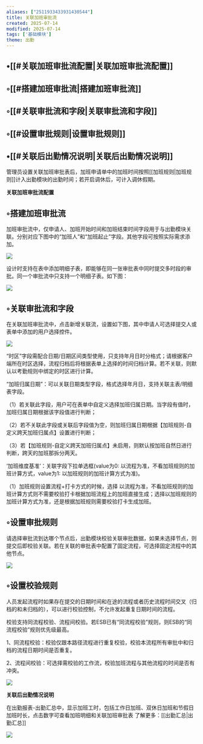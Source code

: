 ```yaml
---
aliases: ["2511933433931430544"]
title: 关联加班审批流
created: 2025-07-14
modified: 2025-07-14
tags: ['基础模块']
theme: 出勤
---
```


## •[[#关联加班审批流配置|关联加班审批流配置]]

## ◦[[#搭建加班审批流|搭建加班审批流]]

## ◦[[#关联审批流和字段|关联审批流和字段]]

## ◦[[#设置审批规则|设置审批规则]]

## •[[#关联后出勤情况说明|关联后出勤情况说明]]

管理员设置关联加班审批表后，加班申请单中的加班时间按照[[加班规则|加班规则]]计入出勤模块的出勤时间；若开启调休后，可计入调休假期。

**关联加班审批流配置**

## ◦搭建加班审批流

加班审批流中，仅申请人、加班开始时间和加班结束时间字段用于与出勤模块关联。分别对应下图中的“加班人”和“加班起止”字段。其他字段可按照实际需求添加。

![](9b2acb57283f28a0a0e0835b2883cbbe.jpg)

设计时支持在表中添加明细子表，即能够在同一张审批表中同时提交多时段的审批。同一个审批流中只支持一个明细子表。如下图：

![](88a5c17bc85bc93383426a8ed4573a85.jpg)

## ◦关联审批流和字段

在关联加班审批流中，点击新增关联流，设置如下图，其中申请人可选择提交人或表单中添加的用户选择控件。

![](59b2a64892f17aaced7601239ff02353.jpg)

“时区”字段需配合日期/日期区间类型使用，只支持年月日时分格式；请根据客户端所在时区选择，流程归档后将根据表单上选择的时间归档计算。若不关联，则默认以考勤规则中绑定的时区进行计算。

“加班归属日期”：可以关联日期类型字段，格式选择年月日，支持关联主表/明细表字段。

（1）若关联此字段，用户可在表单中自定义选择加班归属日期。当字段有值时，加班归属日期根据该字段值进行判断；

（2）若不关联此字段或关联后字段值为空，则加班归属日期根据【加班规则-自定义跨天加班归属点】设置进行判断；

（3）若【加班规则-自定义跨天加班归属点】未启用，则默认按加班自然日进行判断，跨天的加班那拆分两天。

‘加班维度基准’：关联字段下拉单选框(value为0: 以流程为准，不看加班规则的加班计算方式，value为1: 以加班规则的加班计算方式为准)。

（1）加班规则设置流程+打卡方式的时候，选择 以流程为准，不看加班规则的加班计算方式则不需要校验打卡根据加班流程上的加班直接生成；选择以加班规则的加班计算方式为准，还是根据加班规则需要校验打卡生成加班。

## ◦设置审批规则

请选择审批流到达哪个节点后，出勤模块校验关联审批数据，如果未选择节点，则提交后即校验关联。若在关联的审批表中配置了固定流程，可选择固定流程中的其他节点。

![](799d9abec20eac45051343901a2875b9.jpg)

## ◦设置校验规则

人员发起流程时如果存在提交的日期时间和在途的流程或者历史流程时间交叉（归档的和未归档的），可以进行校验控制，不允许发起重复日期时间的流程。

校验支持同流程校验、流程间校验。若ESB已有“同流程校验”规则，则ESB的“同流程校验”规则优先级最高。

1、同流程校验：校验仅跟本路径流程进行重复校验，校验本流程所有审批中和归档的流程日期时间是否重复。

2、流程间校验：可选择需校验的工作流，校验加班流程与其他流程的时间是否有冲突。

![](6e857c38558622445573d1c5ccdc15bd.jpg)

**关联后出勤情况说明**

在出勤报表-出勤汇总中，显示加班工时，包括工作日加班、双休日加班和节假日加班时长，点击数字可查看加班明细和关联加班审批表 了解更多：[[出勤汇总|出勤汇总]]

![](45713deb80da67effd9042c6daf3efb3.jpg)
